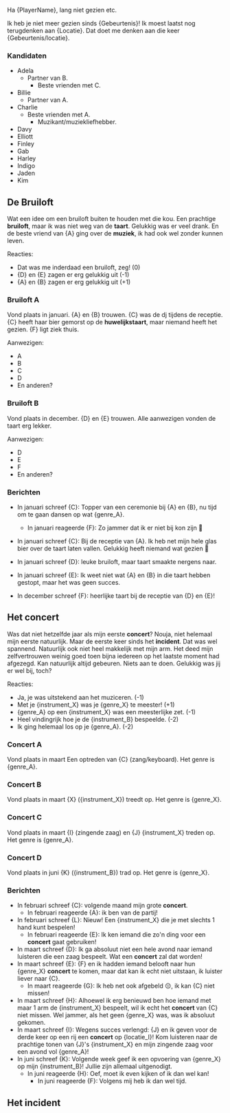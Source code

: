 Ha {PlayerName}, lang niet gezien etc.

Ik heb je niet meer gezien sinds {Gebeurtenis}!
Ik moest laatst nog terugdenken aan {Locatie}.
Dat doet me denken aan die keer {Gebeurtenis/locatie}.

### Kandidaten

- Adela
  - Partner van B.
	- Beste vrienden met C.
- Billie
  - Partner van A.
- Charlie
  - Beste vrienden met A.
	- Muzikant/muziekliefhebber. 
- Davy
- Elliott
- Finley
- Gab
- Harley
- Indigo
- Jaden
- Kim

## De Bruiloft

Wat een idee om een bruiloft buiten te houden met die kou.
Een prachtige __bruiloft__, maar ik was niet weg van de __taart__.
Gelukkig was er veel drank.
En de beste vriend van {A} ging over de __muziek__, ik had ook wel zonder kunnen leven.

Reacties:

- Dat was me inderdaad een bruiloft, zeg! (0)
- {D} en {E} zagen er erg gelukkig uit (-1)
- {A} en {B} zagen er erg gelukkig uit (+1)

### Bruiloft A 

Vond plaats in januari.
{A} en {B} trouwen.
{C} was de dj tijdens de receptie.
{C} heeft haar bier gemorst op de __huwelijkstaart__, maar niemand heeft het gezien.
{F} ligt ziek thuis.

Aanwezigen:

- A
- B
- C
- D
- En anderen?

### Bruiloft B

Vond plaats in december.
{D} en {E} trouwen.
Alle aanwezigen vonden de taart erg lekker.

Aanwezigen:

- D
- E
- F
- En anderen?

### Berichten

- In januari schreef {C}: Topper van een ceremonie bij {A} en {B}, nu tijd om te gaan dansen op wat {genre_A}.
	- In januari reageerde {F}: Zo jammer dat ik er niet bij kon zijn 🤒
- In januari schreef {C}: Bij de receptie van {A}. Ik heb net mijn hele glas bier over de taart laten vallen. Gelukkig heeft niemand wat gezien 🥴
- In januari schreef {D}: leuke bruiloft, maar taart smaakte nergens naar.
- In januari schreef {E}: Ik weet niet wat {A} en {B} in die taart hebben gestopt, maar het was geen succes.

- In december schreef {F}: heerlijke taart bij de receptie van {D} en {E}!

## Het concert

Was dat niet hetzelfde jaar als mijn eerste __concert__?
Nouja, niet helemaal mijn eerste natuurlijk.
Maar de eerste keer sinds het __incident__.
Dat was wel spannend.
Natuurlijk ook niet heel makkelijk met mijn arm.
Het deed mijn zelfvertrouwen weinig goed toen bijna iedereen op het laatste moment had afgezegd.
Kan natuurlijk altijd gebeuren.
Niets aan te doen.
Gelukkig was jij er wel bij, toch?

Reacties:

- Ja, je was uitstekend aan het muziceren. (-1)
- Met je {instrument_X} was je {genre_X} te meester! (+1)
- {genre_A} op een {instrument_X} was een meesterlijke zet. (-1)
- Heel vindingrijk hoe je de {instrument_B} bespeelde. (-2)
- Ik ging helemaal los op je {genre_A}. (-2)

### Concert A

Vond plaats in maart
Een optreden van {C} (zang/keyboard).
Het genre is {genre_A}.

### Concert B

Vond plaats in maart
{X} ({instrument_X}) treedt op.
Het genre is {genre_X}.

### Concert C

Vond plaats in maart
{I} (zingende zaag) en {J} {instrument_X} treden op.
Het genre is {genre_A}.

### Concert D

Vond plaats in juni
{K} ({instrument_B}) trad op.
Het genre is {genre_X}.

### Berichten

- In februari schreef {C}: volgende maand mijn grote __concert__.
  - In februari reageerde {A}: ik ben van de partij!
- In februari schreef {L}: Nieuw! Een {instrument_X} die je met slechts 1 hand kunt bespelen!
  - In februari reageerde {E}: Ik ken iemand die zo'n ding voor een __concert__ gaat gebruiken!
- In maart schreef {D}: Ik ga absoluut niet een hele avond naar iemand luisteren die een zaag bespeelt. Wat een __concert__ zal dat worden!
- In maart schreef {E}: {F} en ik hadden iemand belooft naar hun {genre_X} __concert__ te komen, maar dat kan ik echt niet uitstaan, ik luister liever naar {C}.
	- In maart reageerde {G}: Ik heb net ook afgebeld 😔, ik kan {C} niet missen!
- In maart schreef {H}: Alhoewel ik erg benieuwd ben hoe iemand met maar 1 arm de {instrument_X} bespeelt, wil ik echt het __concert__ van {C} niet missen. Wel jammer, als het geen {genre_X} was, was ik absoluut gekomen.
- In maart schreef {I}: Wegens succes verlengd: {J} en ik geven voor de derde keer op een rij een __concert__ op {locatie_I}! Kom luisteren naar de prachtige tonen van {J}'s {instrument_X} en mijn zingende zaag voor een avond vol {genre_A}!
- In juni schreef {K}: Volgende week geef ik een opvoering van {genre_X} op mijn {instrument_B}! Jullie zijn allemaal uitgenodigt.
  - In juni reageerde {H}: Oef, moet ik even kijken of ik dan wel kan!
	- In juni reageerde {F}: Volgens mij heb ik dan wel tijd.

## Het incident
